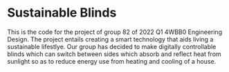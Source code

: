 # Sustainable Blinds
This is the code for the project of group 82 of 2022 Q1 4WBB0 Engineering Design. The project entails creating a smart technology that aids living a sustainable lifestlye. Our group has decided to make digitally controllable blinds which can switch between sides which absorb and reflect heat from sunlight so as to reduce energy use from heating and cooling of a house.
